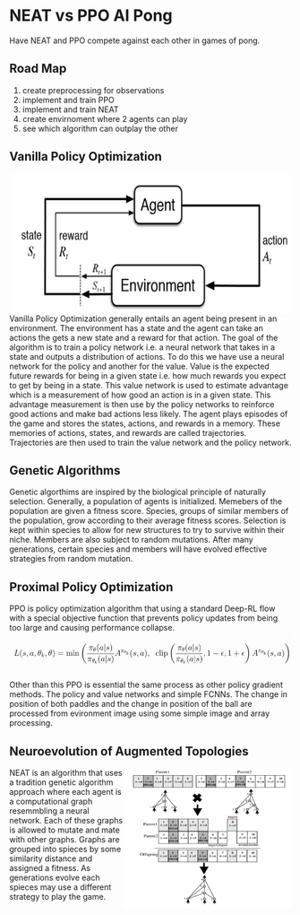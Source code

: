 # NEAT vs PPO AI Pong
Have NEAT and PPO compete against each other in games of pong.

## Road Map
1. create preprocessing for observations
2. implement and train PPO
3. implement and train NEAT
4. create envirnoment where 2 agents can play
5. see which algorithm can outplay the other

## Vanilla Policy Optimization
<img align="right" width=500 height=250 src="RLagentenv.jpg">
Vanilla Policy Optimization generally entails an agent being present in an environment. The environment has a state and the agent can take an actions the gets a new state and a reward for that action. The goal of the algorithm is to train a policy network i.e. a neural network that takes in a state and outputs a distribution of actions. To do this we have use a neural network for the policy and another for the value. Value is the expected future rewards for being in a given state i.e. how much rewards you expect to get by being in a state. This value network is used to estimate advantage which is a measurement of how good an action is in a given state. This advantage measurement is then use by the policy networks to reinforce good actions and make bad actions less likely. The agent plays episodes of the game and stores the states, actions, and rewards in a memory. These memories of actions, states, and rewards are called trajectories. Trajectories are then used to train the value network and the policy network.

## Genetic Algorithms
Genetic algorthims are inspired by the biological principle of naturally selection. Generally, a population of agents is initialized. Memebers of the population are given a fitness score. Species, groups of similar members of the population, grow according to their average fitness scores. Selection is kept within species to allow for new structures to try to survive within their niche. Members are also subject to random mutations. After many generations, certain species and members will have evolved effective strategies from random mutation.

## Proximal Policy Optimization
PPO is policy optimization algorithm that using a standard Deep-RL flow with a special objective function that prevents policy updates from being too large and causing performance collapse. 
![PPO Objective Function](PPOLoss.png)

Other than this PPO is essential the same process as other policy gradient methods. The policy and value networks and simple FCNNs. The change in position of both paddles and the change in position of the ball are processed from evironment image using some simple image and array processing.

## Neuroevolution of Augmented Topologies 
<img align="right" width=300 height=250 src="NEATmate.png">NEAT is an algorithm that uses a tradition genetic algorithm approach where each agent is a computational graph resemmbling a neural network. Each of these graphs is allowed to mutate and mate with other graphs. Graphs are grouped into spieces by some similarity distance and assigned a fitness. As generations evolve each spieces may use a different strategy to play the game.
